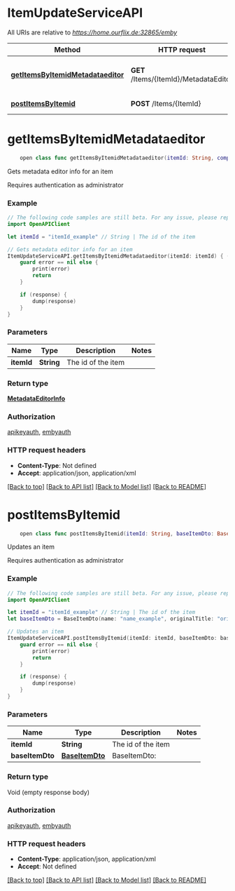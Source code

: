 # ItemUpdateServiceAPI

All URIs are relative to *https://home.ourflix.de:32865/emby*

Method | HTTP request | Description
------------- | ------------- | -------------
[**getItemsByItemidMetadataeditor**](ItemUpdateServiceAPI.md#getitemsbyitemidmetadataeditor) | **GET** /Items/{ItemId}/MetadataEditor | Gets metadata editor info for an item
[**postItemsByItemid**](ItemUpdateServiceAPI.md#postitemsbyitemid) | **POST** /Items/{ItemId} | Updates an item


# **getItemsByItemidMetadataeditor**
```swift
    open class func getItemsByItemidMetadataeditor(itemId: String, completion: @escaping (_ data: MetadataEditorInfo?, _ error: Error?) -> Void)
```

Gets metadata editor info for an item

Requires authentication as administrator

### Example
```swift
// The following code samples are still beta. For any issue, please report via http://github.com/OpenAPITools/openapi-generator/issues/new
import OpenAPIClient

let itemId = "itemId_example" // String | The id of the item

// Gets metadata editor info for an item
ItemUpdateServiceAPI.getItemsByItemidMetadataeditor(itemId: itemId) { (response, error) in
    guard error == nil else {
        print(error)
        return
    }

    if (response) {
        dump(response)
    }
}
```

### Parameters

Name | Type | Description  | Notes
------------- | ------------- | ------------- | -------------
 **itemId** | **String** | The id of the item | 

### Return type

[**MetadataEditorInfo**](MetadataEditorInfo.md)

### Authorization

[apikeyauth](../README.md#apikeyauth), [embyauth](../README.md#embyauth)

### HTTP request headers

 - **Content-Type**: Not defined
 - **Accept**: application/json, application/xml

[[Back to top]](#) [[Back to API list]](../README.md#documentation-for-api-endpoints) [[Back to Model list]](../README.md#documentation-for-models) [[Back to README]](../README.md)

# **postItemsByItemid**
```swift
    open class func postItemsByItemid(itemId: String, baseItemDto: BaseItemDto, completion: @escaping (_ data: Void?, _ error: Error?) -> Void)
```

Updates an item

Requires authentication as administrator

### Example
```swift
// The following code samples are still beta. For any issue, please report via http://github.com/OpenAPITools/openapi-generator/issues/new
import OpenAPIClient

let itemId = "itemId_example" // String | The id of the item
let baseItemDto = BaseItemDto(name: "name_example", originalTitle: "originalTitle_example", serverId: "serverId_example", id: "id_example", etag: "etag_example", playlistItemId: "playlistItemId_example", dateCreated: Date(), extraType: "extraType_example", airsBeforeSeasonNumber: 123, airsAfterSeasonNumber: 123, airsBeforeEpisodeNumber: 123, displaySpecialsWithSeasons: false, canDelete: false, canDownload: false, hasSubtitles: false, supportsResume: false, preferredMetadataLanguage: "preferredMetadataLanguage_example", preferredMetadataCountryCode: "preferredMetadataCountryCode_example", supportsSync: false, container: "container_example", sortName: "sortName_example", forcedSortName: "forcedSortName_example", video3DFormat: "video3DFormat_example", premiereDate: Date(), externalUrls: [ExternalUrl(name: "name_example", url: "url_example")], mediaSources: [MediaSourceInfo(_protocol: "_protocol_example", id: "id_example", path: "path_example", encoderPath: "encoderPath_example", encoderProtocol: "encoderProtocol_example", type: "type_example", container: "container_example", size: 123, name: "name_example", isRemote: false, runTimeTicks: 123, supportsTranscoding: false, supportsDirectStream: false, supportsDirectPlay: false, isInfiniteStream: false, requiresOpening: false, openToken: "openToken_example", requiresClosing: false, liveStreamId: "liveStreamId_example", bufferMs: 123, requiresLooping: false, supportsProbing: false, video3DFormat: "video3DFormat_example", mediaStreams: [MediaStream(codec: "codec_example", codecTag: "codecTag_example", language: "language_example", colorTransfer: "colorTransfer_example", colorPrimaries: "colorPrimaries_example", colorSpace: "colorSpace_example", comment: "comment_example", timeBase: "timeBase_example", codecTimeBase: "codecTimeBase_example", title: "title_example", extradata: "extradata_example", videoRange: "videoRange_example", displayTitle: "displayTitle_example", displayLanguage: "displayLanguage_example", nalLengthSize: "nalLengthSize_example", isInterlaced: false, isAVC: false, channelLayout: "channelLayout_example", bitRate: 123, bitDepth: 123, refFrames: 123, packetLength: 123, channels: 123, sampleRate: 123, isDefault: false, isForced: false, height: 123, width: 123, averageFrameRate: 123, realFrameRate: 123, profile: "profile_example", type: "type_example", aspectRatio: "aspectRatio_example", index: 123, score: 123, isExternal: false, deliveryMethod: "deliveryMethod_example", deliveryUrl: "deliveryUrl_example", isExternalUrl: false, isTextSubtitleStream: false, supportsExternalStream: false, path: "path_example", pixelFormat: "pixelFormat_example", level: 123, isAnamorphic: false)], formats: ["formats_example"], bitrate: 123, timestamp: "timestamp_example", requiredHttpHeaders: "TODO", transcodingUrl: "transcodingUrl_example", transcodingSubProtocol: "transcodingSubProtocol_example", transcodingContainer: "transcodingContainer_example", analyzeDurationMs: 123, readAtNativeFramerate: false, defaultAudioStreamIndex: 123, defaultSubtitleStreamIndex: 123)], criticRating: 123, gameSystemId: 123, gameSystem: "gameSystem_example", productionLocations: ["productionLocations_example"], path: "path_example", officialRating: "officialRating_example", customRating: "customRating_example", channelId: "channelId_example", channelName: "channelName_example", overview: "overview_example", taglines: ["taglines_example"], genres: ["genres_example"], communityRating: 123, runTimeTicks: 123, playAccess: "playAccess_example", aspectRatio: "aspectRatio_example", productionYear: 123, number: "number_example", channelNumber: "channelNumber_example", indexNumber: 123, indexNumberEnd: 123, parentIndexNumber: 123, remoteTrailers: [MediaUrl(url: "url_example", name: "name_example")], providerIds: "TODO", isFolder: false, parentId: "parentId_example", type: "type_example", people: [BaseItemPerson(name: "name_example", id: "id_example", role: "role_example", type: "type_example", primaryImageTag: "primaryImageTag_example")], studios: [NameLongIdPair(name: "name_example", id: 123)], genreItems: [nil], parentLogoItemId: "parentLogoItemId_example", parentBackdropItemId: "parentBackdropItemId_example", parentBackdropImageTags: ["parentBackdropImageTags_example"], localTrailerCount: 123, userData: UserItemDataDto(rating: 123, playedPercentage: 123, unplayedItemCount: 123, playbackPositionTicks: 123, playCount: 123, isFavorite: false, likes: false, lastPlayedDate: Date(), played: false, key: "key_example", itemId: "itemId_example"), recursiveItemCount: 123, childCount: 123, seriesName: "seriesName_example", seriesId: "seriesId_example", seasonId: "seasonId_example", specialFeatureCount: 123, displayPreferencesId: "displayPreferencesId_example", status: "status_example", airTime: "airTime_example", airDays: ["airDays_example"], tags: ["tags_example"], primaryImageAspectRatio: 123, artists: ["artists_example"], artistItems: [NameIdPair(name: "name_example", id: "id_example")], album: "album_example", collectionType: "collectionType_example", displayOrder: "displayOrder_example", albumId: "albumId_example", albumPrimaryImageTag: "albumPrimaryImageTag_example", seriesPrimaryImageTag: "seriesPrimaryImageTag_example", albumArtist: "albumArtist_example", albumArtists: [nil], seasonName: "seasonName_example", mediaStreams: [nil], partCount: 123, imageTags: "TODO", backdropImageTags: ["backdropImageTags_example"], parentLogoImageTag: "parentLogoImageTag_example", parentArtItemId: "parentArtItemId_example", parentArtImageTag: "parentArtImageTag_example", seriesThumbImageTag: "seriesThumbImageTag_example", seriesStudio: "seriesStudio_example", parentThumbItemId: "parentThumbItemId_example", parentThumbImageTag: "parentThumbImageTag_example", parentPrimaryImageItemId: "parentPrimaryImageItemId_example", parentPrimaryImageTag: "parentPrimaryImageTag_example", chapters: [ChapterInfo(startPositionTicks: 123, name: "name_example", imageTag: "imageTag_example")], locationType: "locationType_example", mediaType: "mediaType_example", endDate: Date(), lockedFields: ["lockedFields_example"], lockData: false, width: 123, height: 123, cameraMake: "cameraMake_example", cameraModel: "cameraModel_example", software: "software_example", exposureTime: 123, focalLength: 123, imageOrientation: "imageOrientation_example", aperture: 123, shutterSpeed: 123, latitude: 123, longitude: 123, altitude: 123, isoSpeedRating: 123, seriesTimerId: "seriesTimerId_example", channelPrimaryImageTag: "channelPrimaryImageTag_example", startDate: Date(), completionPercentage: 123, isRepeat: false, isNew: false, episodeTitle: "episodeTitle_example", isMovie: false, isSports: false, isSeries: false, isLive: false, isNews: false, isKids: false, isPremiere: false, timerId: "timerId_example", currentProgram: nil, movieCount: 123, seriesCount: 123, albumCount: 123, songCount: 123, musicVideoCount: 123) // BaseItemDto | BaseItemDto: 

// Updates an item
ItemUpdateServiceAPI.postItemsByItemid(itemId: itemId, baseItemDto: baseItemDto) { (response, error) in
    guard error == nil else {
        print(error)
        return
    }

    if (response) {
        dump(response)
    }
}
```

### Parameters

Name | Type | Description  | Notes
------------- | ------------- | ------------- | -------------
 **itemId** | **String** | The id of the item | 
 **baseItemDto** | [**BaseItemDto**](BaseItemDto.md) | BaseItemDto:  | 

### Return type

Void (empty response body)

### Authorization

[apikeyauth](../README.md#apikeyauth), [embyauth](../README.md#embyauth)

### HTTP request headers

 - **Content-Type**: application/json, application/xml
 - **Accept**: Not defined

[[Back to top]](#) [[Back to API list]](../README.md#documentation-for-api-endpoints) [[Back to Model list]](../README.md#documentation-for-models) [[Back to README]](../README.md)

